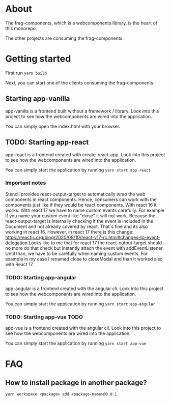 # About
The frag-components, which is a webcomponents library, is the heart of this monorepo.

The other projects are consuming the frag-components.

# Getting started
First run ```yarn build```

Next, you can start one of the clients consuming the frag-components.

## Starting app-vanilla
app-vanilla is a frontend built without a framework / library. Look into this project to see how the webcomponents are wired into the application.

You can simply open the index.html with your browser.

## TODO: Starting app-react
app-react is a frontend created with create-react-app. Look into this project to see how the webcomponents are wired into the application.

You can simply start the application by running ```yarn start:app-react```

### Important notes
Stencil provides react-output-target to automatically wrap the web components in react components. Hence, consumers can work with the components just like if they would be react components. With react 16 it works. With react 17 we have to name custom events carefully. For example if you name your custom event like "close" it will not work. Because the react-output-target is internally checking if the event is included in the Document and not already covered by react. That`s fine and its also working in react 16.
However, in react 17 there is this change: https://reactjs.org/blog/2020/08/10/react-v17-rc.html#changes-to-event-delegation 
Looks like to me that for react 17 the react-output-target should no more do that check but instantly attach the event with addEventListener. Until than, we have to be carefully when naming
custom events. For example in my case I renamed close to closeModal and than it worked also with React 17.

### TODO: Starting app-angular
app-angular is a frontend created with the angular cli. Look into this project to see how the webcomponents are wired into the application.

You can simply start the application by running ```yarn start:app-angular```

### TODO: Starting app-vue TODO
app-vue is a frontend created with the angular cli. Look into this project to see how the webcomponents are wired into the application.

You can simply start the application by running ```yarn start:app-vue```

# FAQ
## How to install package in another package?
```yarn workspace <package> add <package-name>@0.0.1```